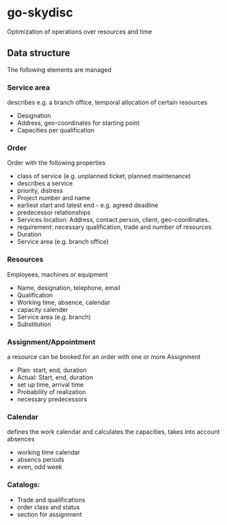 # go-skydisc
Optimization of operations over resources and time

## Data structure
The following elements are managed

### Service area
describes e.g. a branch office, temporal allocation of certain resources
* Designation
* Address, geo-coordinates for starting point
* Capacities per qualification

### Order
Order with the following properties
* class of service (e.g. unplanned ticket, planned maintenance)
* describes a service
* priority, distress
* Project number and name
* earliest start and latest end - e.g. agreed deadline
* predecessor relationships
* Services location: Address, contact person, client, geo-coordinates.
* requirement: necessary qualification, trade and number of resources
* Duration
* Service area (e.g. branch office)

### Resources
Employees, machines or equipment
* Name, designation, telephone, email
* Qualification
* Working time, absence, calendar
* capacity calender
* Service area (e.g. branch)
* Substitution

### Assignment/Appointment
a resource can be booked for an order with one or more Assignment
* Plan: start, end, duration
* Actual: Start, end, duration
* set up time, arrival time
* Probability of realization
* necessary predecessors

### Calendar
defines the work calendar and calculates the capacities,
takes into account absences
* working time calendar
* absencs periods
* even, odd week

### Catalogs:
* Trade and qualifications 
* order class and status
* section for assignment
 
